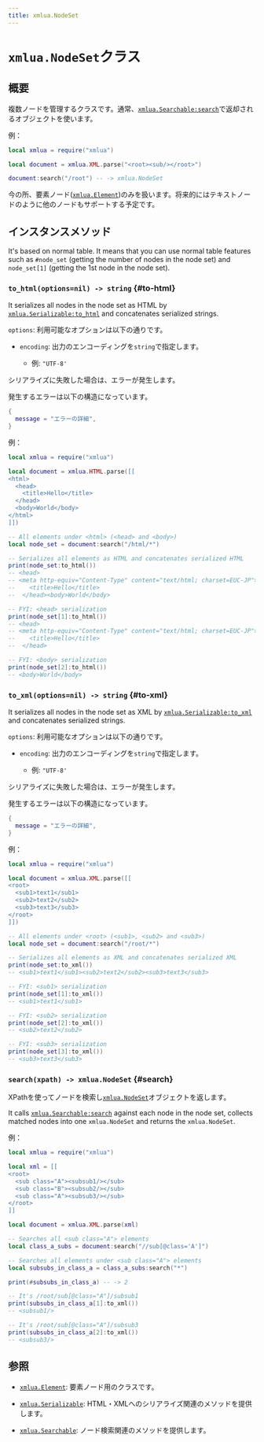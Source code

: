 ```yaml
---
title: xmlua.NodeSet
---
```


# `xmlua.NodeSet`クラス

## 概要

複数ノードを管理するクラスです。通常、[`xmlua.Searchable:search`][searchable-search]で返却されるオブジェクトを使います。

例：

```lua
local xmlua = require("xmlua")

local document = xmlua.XML.parse("<root><sub/></root>")

document:search("/root") -- -> xmlua.NodeSet
```

今の所、要素ノード([`xmlua.Element`][element])のみを扱います。将来的にはテキストノードのように他のノードもサポートする予定です。

## インスタンスメソッド

It's based on normal table. It means that you can use normal table features such as `#node_set` (getting the number of nodes in the node set) and `node_set[1]` (getting the 1st node in the node set).

### `to_html(options=nil) -> string` {#to-html}

It serializes all nodes in the node set as HTML by [`xmlua.Serializable:to_html`][serializable-to-html] and concatenates serialized strings.

`options`: 利用可能なオプションは以下の通りです。

  * `encoding`: 出力のエンコーディングを`string`で指定します。

    * 例: `"UTF-8'`

シリアライズに失敗した場合は、エラーが発生します。

発生するエラーは以下の構造になっています。

```lua
{
  message = "エラーの詳細",
}
```

例：

```lua
local xmlua = require("xmlua")

local document = xmlua.HTML.parse([[
<html>
  <head>
    <title>Hello</title>
  </head>
  <body>World</body>
</html>
]])

-- All elements under <html> (<head> and <body>)
local node_set = document:search("/html/*")

-- Serializes all elements as HTML and concatenates serialized HTML
print(node_set:to_html())
-- <head>
-- <meta http-equiv="Content-Type" content="text/html; charset=EUC-JP">
--    <title>Hello</title>
--  </head><body>World</body>

-- FYI: <head> serialization
print(node_set[1]:to_html())
-- <head>
-- <meta http-equiv="Content-Type" content="text/html; charset=EUC-JP">
--    <title>Hello</title>
--  </head>

-- FYI: <body> serialization
print(node_set[2]:to_html())
-- <body>World</body>
```

### `to_xml(options=nil) -> string` {#to-xml}

It serializes all nodes in the node set as XML by [`xmlua.Serializable:to_xml`][serializable-to-xml] and concatenates serialized strings.

`options`: 利用可能なオプションは以下の通りです。

  * `encoding`: 出力のエンコーディングを`string`で指定します。

    * 例: `"UTF-8'`

シリアライズに失敗した場合は、エラーが発生します。

発生するエラーは以下の構造になっています。

```lua
{
  message = "エラーの詳細",
}
```

例：

```lua
local xmlua = require("xmlua")

local document = xmlua.XML.parse([[
<root>
  <sub1>text1</sub1>
  <sub2>text2</sub2>
  <sub3>text3</sub3>
</root>
]])

-- All elements under <root> (<sub1>, <sub2> and <sub3>)
local node_set = document:search("/root/*")

-- Serializes all elements as XML and concatenates serialized XML
print(node_set:to_xml())
-- <sub1>text1</sub1><sub2>text2</sub2><sub3>text3</sub3>

-- FYI: <sub1> serialization
print(node_set[1]:to_xml())
-- <sub1>text1</sub1>

-- FYI: <sub2> serialization
print(node_set[2]:to_xml())
-- <sub2>text2</sub2>

-- FYI: <sub3> serialization
print(node_set[3]:to_xml())
-- <sub3>text3</sub3>
```

### `search(xpath) -> xmlua.NodeSet` {#search}

XPathを使ってノードを検索し[`xmlua.NodeSet`][node-set]オブジェクトを返します。

It calls [`xmlua.Searchable:search`][searchable-search] against each node in the node set, collects matched nodes into one `xmlua.NodeSet` and returns the `xmlua.NodeSet`.

例：

```lua
local xmlua = require("xmlua")

local xml = [[
<root>
  <sub class="A"><subsub1/></sub>
  <sub class="B"><subsub2/></sub>
  <sub class="A"><subsub3/></sub>
</root>
]]

local document = xmlua.XML.parse(xml)

-- Searches all <sub class="A"> elements
local class_a_subs = document:search("//sub[@class='A']")

-- Searches all elements under <sub class="A"> elements
local subsubs_in_class_a = class_a_subs:search("*")

print(#subsubs_in_class_a) -- -> 2

-- It's /root/sub[@class="A"]/subsub1
print(subsubs_in_class_a[1]:to_xml())
-- <subsub1/>

-- It's /root/sub[@class="A"]/subsub3
print(subsubs_in_class_a[2]:to_xml())
-- <subsub3/>
```

## 参照

  * [`xmlua.Element`][element]: 要素ノード用のクラスです。

  * [`xmlua.Serializable`][serializable]: HTML・XMLへのシリアライズ関連のメソッドを提供します。

  * [`xmlua.Searchable`][searchable]: ノード検索関連のメソッドを提供します。


[searchable-search]:searchable.html#search

[element]:element.html

[serializable-to-html]:serializable.html#to-html

[serializable-to-xml]:serializable.html#to-xml

[node-set]:node-set.html

[serializable]:serializable.html

[searchable]:searchable.html
